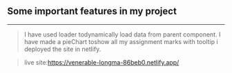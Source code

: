 ## Some important features in my project
***

> I have used loader todynamically load data from parent component. 
> I have made a pieChart toshow all my assignment marks with tooltip
> i deployed the site in netlify.

>live site:https://venerable-longma-86beb0.netlify.app/